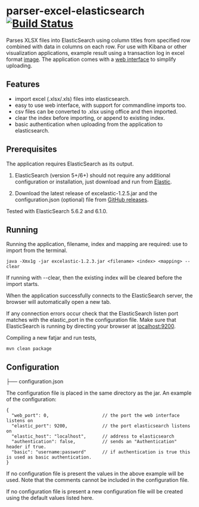 # parser-excel-elasticsearch [![Build Status](https://travis-ci.org/codingchili/parser-excel-elasticsearch.svg?branch=master)](https://travis-ci.org/codingchili/parser-excel-elasticsearch)

Parses XLSX files into ElasticSearch using column titles from specified row combined with data in columns on each row. For use with Kibana or other visualization applications, example result using a transaction log in excel format  [image](https://raw.githubusercontent.com/codingchili/parser-banktrans-es/master/sample-redacted.png). The application comes with a [web interface](https://raw.githubusercontent.com/codingchili/parser-excel-elasticsearch/master/sample-ui.png) to simplify uploading.

## Features
- import excel (.xlsx/.xls) files into elasticsearch.
- easy to use web interface, with support for commandline imports too.
- csv files can be converted to .xlsx using office and then imported.
- clear the index before importing, or append to existing index.
- basic authentication when uploading from the application to elasticsearch.

## Prerequisites
The application requires ElasticSearch as its output.

1. ElasticSearch (version 5+/6+) should not require any additional configuration or installation, just download and run from [Elastic](https://www.elastic.co/products). 

2. Download the latest release of excelastic-1.2.5.jar and the configuration.json (optional) file from [GitHub releases](https://github.com/codingchili/parser-excel-elasticsearch/releases).

Tested with ElasticSearch 5.6.2 and 6.1.0.

## Running
Running the application, filename, index and mapping are required: use to import from the terminal.
```
java -Xmx1g -jar excelastic-1.2.3.jar <filename> <index> <mapping> --clear
```
If running with --clear, then the existing index will be cleared before the import starts.

When the application successfully connects to the ElasticSearch server, the browser will automatically open a new tab.

If any connection errors occur check that the ElasticSearch listen port matches with the elastic_port in the configuration file. Make sure that ElasticSearch is running by directing your browser at [localhost:9200](http://localhost:9200/).

Compiling a new fatjar and run tests,
```
mvn clean package
```

## Configuration

├── configuration.json

The configuration file is placed in the same directory as the jar.
An example of the configuration:
```
{
  "web_port": 0,                    // the port the web interface listens on
  "elastic_port": 9200,             // the port elasticsearch listens on
  "elastic_host": "localhost",      // address to elasticsearch
  "authentication": false,          // sends an "Authentication" header if true.
  "basic": "username:password"      // if authentication is true this is used as basic authentication.
}
```
If no configuration file is present the values in the above example will be used.
Note that the comments cannot be included in the configuration file.

If no configuration file is present a new configuration file will be created using the default values listed here.
